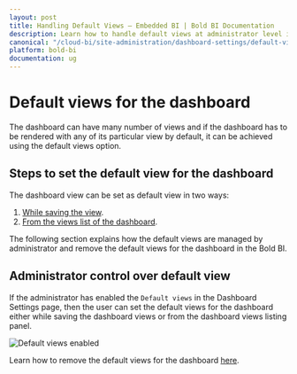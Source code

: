```yaml
---
layout: post
title: Handling Default Views – Embedded BI | Bold BI Documentation
description: Learn how to handle default views at administrator level in Bold BI Embedded to let users choose a view as default view.
canonical: "/cloud-bi/site-administration/dashboard-settings/default-views/"
platform: bold-bi
documentation: ug
---
```


# Default views for the dashboard

The dashboard can have many number of views and if the dashboard has to be rendered with any of its particular view by default, it can be achieved using the default views option.

## Steps to set the default view for the dashboard

The dashboard view can be set as default view in two ways:

1. [While saving the view](/embedded-bi/managing-resources/manage-dashboards/manage-dashboard-views/#steps-to-add-a-dashboard-view).
2. [From the views list of the dashboard](/embedded-bi/managing-resources/manage-dashboards/manage-dashboard-views/#set-a-default-view-for-the-dashboard).

The following section explains how the default views are managed by administrator and remove the default views for the dashboard in the Bold BI.

## Administrator control over default view

If the administrator has enabled the `Default views` in the Dashboard Settings page, then the user can set the default views for the dashboard either while saving the dashboard views or from the dashboard views listing panel.

![Default views enabled](/bold-bi-docs/static/assets/embedded/site-administration/images/default-view-enabled.png)

Learn how to remove the default views for the dashboard [here](/embedded-bi/managing-resources/manage-dashboards/manage-dashboard-views/#remove-a-default-view-for-the-dashboard).
